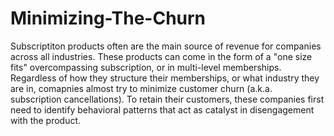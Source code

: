 # Minimizing-The-Churn
Subscriptiton products often are the main source of revenue for companies across all industries. These products can come in the form of a "one size fits" overcompassing subscription, or in multi-level memberships. Regardless of how they structure their memberships, or what industry they are in, comapnies almost try to minimize customer churn (a.k.a. subscription cancellations). To retain their customers, these companies first need to identify behavioral patterns that act as catalyst in disengagement with the product.
